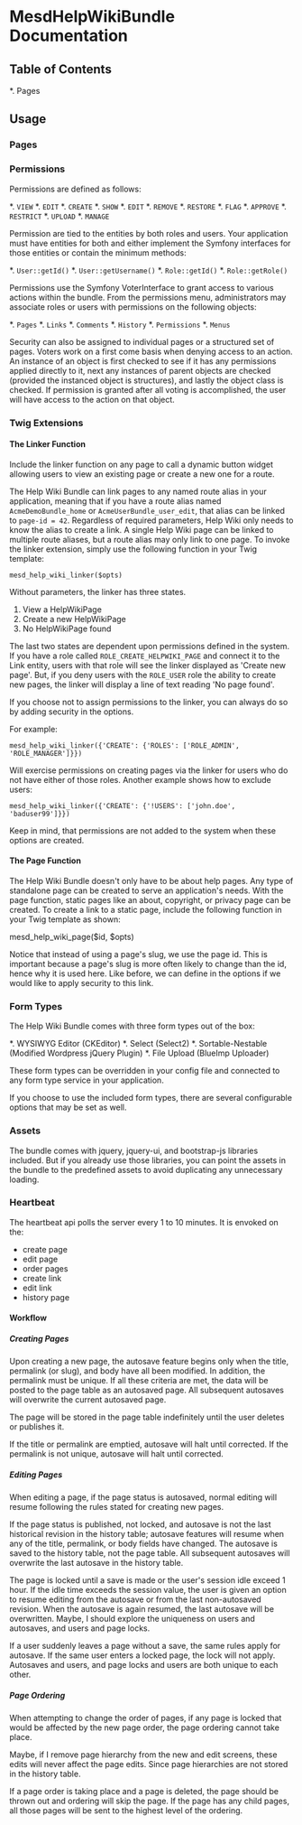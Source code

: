 # MesdHelpWikiBundle Documentation

## Table of Contents

*. Pages

## Usage

### Pages

### Permissions

Permissions are defined as follows:

*. `VIEW`
*. `EDIT`
*. `CREATE`
*. `SHOW`
*. `EDIT`
*. `REMOVE`
*. `RESTORE`
*. `FLAG`
*. `APPROVE`
*. `RESTRICT`
*. `UPLOAD`
*. `MANAGE`

Permission are tied to the entities by both roles and users. Your application
must have entities for both and either implement the Symfony interfaces for
those entities or contain the minimum methods:

*. `User::getId()`
*. `User::getUsername()`
*. `Role::getId()`
*. `Role::getRole()`

Permissions use the Symfony VoterInterface to grant access to various actions
within the bundle. From the permissions menu, administrators may associate roles
or users with permissions on the following objects:

*. `Pages`
*. `Links`
*. `Comments`
*. `History`
*. `Permissions`
*. `Menus`

Security can also be assigned to individual pages or a structured set of pages.
Voters work on a first come basis when denying access to an action. An instance
of an object is first checked to see if it has any permissions applied directly
to it, next any instances of parent objects are checked (provided the instanced
object is structures), and lastly the object class is checked. If permission is
granted after all voting is accomplished, the user will have access to the
action on that object.

### Twig Extensions

#### The Linker Function

Include the linker function on any page to call a dynamic button widget allowing
users to view an existing page or create a new one for a route.

The Help Wiki Bundle can link pages to any named route alias in your application,
meaning that if you have a route alias named `AcmeDemoBundle_home` or
`AcmeUserBundle_user_edit`, that alias can be linked to `page-id = 42`.
Regardless of required parameters, Help Wiki only needs to know the alias to
create a link. A single Help Wiki page can be linked to multiple route aliases,
but a route alias may only link to one page. To invoke the linker extension,
simply use the following function in your Twig template:

`mesd_help_wiki_linker($opts)`

Without parameters, the linker has three states.

1. View a HelpWikiPage
2. Create a new HelpWikiPage
3. No HelpWikiPage found

The last two states are dependent upon permissions defined in the system. If you
have a role called `ROLE_CREATE_HELPWIKI_PAGE` and connect it to the Link
entity, users with that role will see the linker displayed as 'Create new page'.
But, if you deny users with the `ROLE_USER` role the ability to create new
pages, the linker will display a line of text reading 'No page found'.

If you choose not to assign permissions to the linker, you can always do so by
adding security in the options.

For example:

`mesd_help_wiki_linker({'CREATE': {'ROLES': ['ROLE_ADMIN', 'ROLE_MANAGER']}})`

Will exercise permissions on creating pages via the linker for users who do not
have either of those roles. Another example shows how to exclude users:

`mesd_help_wiki_linker({'CREATE': {'!USERS': ['john.doe', 'baduser99']}})`

Keep in mind, that permissions are not added to the system when these options
are created.

#### The Page Function

The Help Wiki Bundle doesn't only have to be about help pages. Any type of
standalone page can be created to serve an application's needs. With the page
function, static pages like an about, copyright, or privacy page can be created.
To create a link to a static page, include the following function in your Twig
template as shown:

mesd_help_wiki_page($id, $opts)

Notice that instead of using a page's slug, we use the page id. This is
important because a page's slug is more often likely to change than the id,
hence why it is used here. Like before, we can define in the options if we
would like to apply security to this link.

### Form Types

The Help Wiki Bundle comes with three form types out of the box:

*. WYSIWYG Editor (CKEditor)
*. Select (Select2)
*. Sortable-Nestable (Modified Wordpress jQuery Plugin)
*. File Upload (BlueImp Uploader)

These form types can be overridden in your config file and connected to any
form type service in your application.

If you choose to use the included form types, there are several configurable
options that may be set as well.

### Assets

The bundle comes with jquery, jquery-ui, and bootstrap-js libraries included.
But if you already use those libraries, you can point the assets in the bundle
to the predefined assets to avoid duplicating any unnecessary loading.

### Heartbeat

The heartbeat api polls the server every 1 to 10 minutes. It is envoked on the:

+ create page
+ edit page
+ order pages
+ create link
+ edit link
+ history page

#### Workflow

##### Creating Pages

Upon creating a new page, the autosave feature begins only when the title,
permalink (or slug), and body have all been modified. In addition, the permalink
must be unique. If all these criteria are met, the data will be posted to the
page table as an autosaved page. All subsequent autosaves will overwrite the
current autosaved page.

The page will be stored in the page table indefinitely until the user deletes or
publishes it.

If the title or permalink are emptied, autosave will halt until corrected.
If the permalink is not unique, autosave will halt until corrected.

##### Editing Pages

When editing a page, if the page status is autosaved, normal editing will
resume following the rules stated for creating new pages.

If the page status is published, not locked, and autosave is not the last
historical revision in the history table; autosave features will resume when any
of the title, permalink, or body fields have changed. The autosave is saved to
the history table, not the page table. All subsequent autosaves will overwrite
the last autosave in the history table.

The page is locked until a save is made or the user's session idle exceed 1
hour. If the idle time exceeds the session value, the user is given an option to
resume editing from the autosave or from the last non-autosaved revision. When
the autosave is again resumed, the last autosave will be overwritten. Maybe, I
should explore the uniqueness on users and autosaves, and users and page locks.

If a user suddenly leaves a page without a save, the same rules apply for
autosave. If the same user enters a locked page, the lock will not apply.
Autosaves and users, and page locks and users are both unique to each other.

##### Page Ordering

When attempting to change the order of pages, if any page is locked that would
be affected by the new page order, the page ordering cannot take place.

Maybe, if I remove page hierarchy from the new and edit screens, these edits
will never affect the page edits. Since page hierarchies are not stored in the
history table.

If a page order is taking place and a page is deleted, the page should be thrown
out and ordering will skip the page. If the page has any child pages, all those
pages will be sent to the highest level of the ordering.
